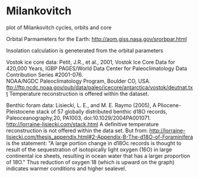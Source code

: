 # Milankovitch
plot of Milankovitch cycles, orbits and core

Orbital Parmameters for the Earth:
http://aom.giss.nasa.gov/srorbpar.html

Insolation calculation is geneterated from the orbital parameters


Vostok ice core data: 
Petit, J.R., et al., 2001, 
Vostok Ice Core Data for 420,000 Years, IGBP PAGES/World Data Center 
for Paleoclimatology Data Contribution Series #2001-076.  
NOAA/NGDC Paleoclimatology Program, Boulder CO, USA. 
ftp://ftp.ncdc.noaa.gov/pub/data/paleo/icecore/antarctica/vostok/deutnat.txt
Temperature reconstruction is offered within the dataset.

Benthic foram data:
Lisiecki, L. E., and M. E. Raymo (2005), A Pliocene-
Pleistocene stack of 57 globally distributed benthic d18O records, 
Paleoceanography,20, PA1003, doi:10.1029/2004PA001071.		
http://lorraine-lisiecki.com/stack.html
A definitive temperature reconstruction is not offered within the
data set. 
But from:
http://lorraine-lisiecki.com/thesis_appendix.html#2-Appendix-B-The-d18O-of-Foraminifera
is the statement:
 "A large portion change in d18Oc records is thought to result of the sequestration of isotopically light oxygen (16O) in large continental ice sheets, resulting in ocean water that has a larger proportion of 18O."
 Thus reduction of oxygen 18 (which is upward on the graph) indicates warmer conditions and higher sealevel.

